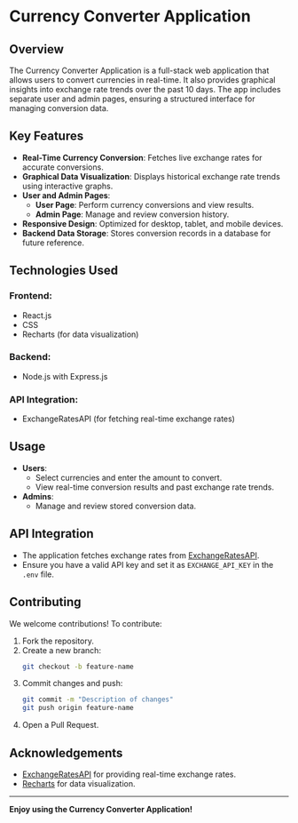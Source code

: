 # Currency Converter Application

## Overview
The Currency Converter Application is a full-stack web application that allows users to convert currencies in real-time. It also provides graphical insights into exchange rate trends over the past 10 days. The app includes separate user and admin pages, ensuring a structured interface for managing conversion data.

## Key Features
- **Real-Time Currency Conversion**: Fetches live exchange rates for accurate conversions.
- **Graphical Data Visualization**: Displays historical exchange rate trends using interactive graphs.
- **User and Admin Pages**:
  - **User Page**: Perform currency conversions and view results.
  - **Admin Page**: Manage and review conversion history.
- **Responsive Design**: Optimized for desktop, tablet, and mobile devices.
- **Backend Data Storage**: Stores conversion records in a database for future reference.

## Technologies Used
### Frontend:
- React.js
-  CSS
- Recharts (for data visualization)

### Backend:
- Node.js with Express.js

### API Integration:
- ExchangeRatesAPI (for fetching real-time exchange rates)


## Usage
- **Users**:
  - Select currencies and enter the amount to convert.
  - View real-time conversion results and past exchange rate trends.
- **Admins**:
  - Manage and review stored conversion data.

## API Integration
- The application fetches exchange rates from [ExchangeRatesAPI](https://exchangeratesapi.io/).
- Ensure you have a valid API key and set it as `EXCHANGE_API_KEY` in the `.env` file.

## Contributing
We welcome contributions! To contribute:
1. Fork the repository.
2. Create a new branch:
   ```bash
   git checkout -b feature-name
   ```
3. Commit changes and push:
   ```bash
   git commit -m "Description of changes"
   git push origin feature-name
   ```
4. Open a Pull Request.
## Acknowledgements
- [ExchangeRatesAPI](https://exchangeratesapi.io/) for providing real-time exchange rates.
- [Recharts](https://recharts.org/) for data visualization.
---
**Enjoy using the Currency Converter Application!**
